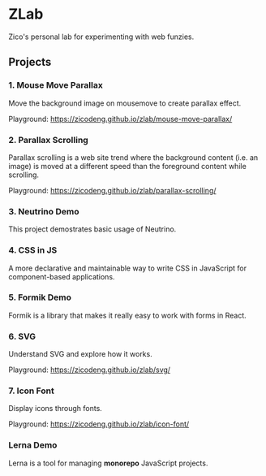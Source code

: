 # ZLab

Zico's personal lab for experimenting with web funzies.

## Projects

### 1. Mouse Move Parallax

Move the background image on mousemove to create parallax effect.

Playground: https://zicodeng.github.io/zlab/mouse-move-parallax/

### 2. Parallax Scrolling

Parallax scrolling is a web site trend where the background content (i.e. an image) is moved at a different speed than the foreground content while scrolling.

Playground: https://zicodeng.github.io/zlab/parallax-scrolling/

### 3. Neutrino Demo

This project demostrates basic usage of Neutrino.

### 4. CSS in JS

A more declarative and maintainable way to write CSS in JavaScript for component-based applications.

### 5. Formik Demo

Formik is a library that makes it really easy to work with forms in React.

### 6. SVG

Understand SVG and explore how it works.

Playground: https://zicodeng.github.io/zlab/svg/

### 7. Icon Font

Display icons through fonts.

Playground: https://zicodeng.github.io/zlab/icon-font/

### Lerna Demo

Lerna is a tool for managing **monorepo** JavaScript projects.
